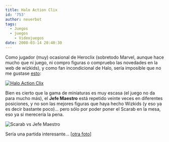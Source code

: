 ```yaml
---
title: Halo Action Clix
id: '753'
author: neverbot
tags:
  - Juegos
  - juegos
    - Videojuegos
date: 2008-03-14 20:40:30
---
```


Como jugador (muy) ocasional de Heroclix (sobretodo Marvel, aunque hace mucho que ni juego, ni compro figuras o compruebo las novedades en la web de wizkids), y como fan incondicional de Halo, sería imposible que no me gustase [esto](http://www.wizkidsgames.com/halo/):

[![Halo Action Clix](./haloclix_logo.jpg "Halo Action Clix")](http://www.wizkidsgames.com/halo/ "Halo Action Clix")

Bien es cierto que la gama de miniaturas es muy escasa (el juego no da para mucho más), el **Jefe Maestro** está repetido veinte veces en diferentes posiciones, y no son las mejores figuras que haya hecho Wizkids (y eso ya es decir bastante poco)... pero sólo por poder poner el Scarab en la mesa, eso ya sí merecería la pena.

![Scarab vs Jefe Maestro](./halo3_scarab.jpg "Scarab vs Jefe Maestro")

Sería una partida interesante... \[[otra foto](http://i17.photobucket.com/albums/b98/DIrishB/HaloActionClix004.jpg)\]